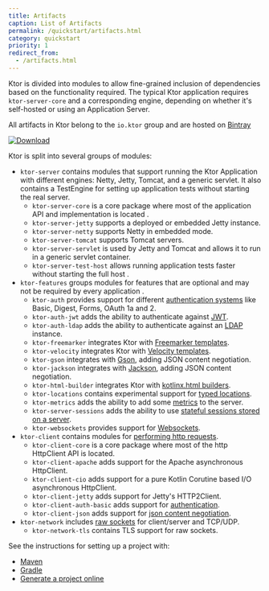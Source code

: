 ```yaml
---
title: Artifacts
caption: List of Artifacts  
permalink: /quickstart/artifacts.html
category: quickstart
priority: 1
redirect_from:
  - /artifacts.html
---
```


Ktor is divided into modules to allow fine-grained inclusion of dependencies based on the functionality required.
The typical Ktor application requires `ktor-server-core` and a corresponding engine, depending on whether it's self-hosted or using an Application Server. 

All artifacts in Ktor belong to the `io.ktor` group and are hosted on [Bintray](https://bintray.com/kotlin/ktor)

[![Download](https://api.bintray.com/packages/kotlin/ktor/ktor/images/download.svg?version={{site.ktor_version}})](https://bintray.com/kotlin/ktor/ktor/{{site.ktor_version}})
    
Ktor is split into several groups of modules:

* `ktor-server` contains modules that support running the Ktor Application with different engines: Netty, Jetty, Tomcat, and a generic servlet. It also contains a TestEngine for setting up application tests without starting the real server.
  * `ktor-server-core` is a core package where most of the application API and implementation is located .
  * `ktor-server-jetty` supports a deployed or embedded Jetty instance.
  * `ktor-server-netty` supports Netty in embedded mode.
  * `ktor-server-tomcat` supports Tomcat servers.
  * `ktor-server-servlet` is used by Jetty and Tomcat and allows it to run in a generic servlet container.
  * `ktor-server-test-host` allows running application tests faster without starting the full host .
* `ktor-features` groups modules for features that are optional and may not be required by every application .
  * `ktor-auth` provides support for different [authentication systems](/servers/features/authentication.html) like Basic, Digest, Forms, OAuth 1a and 2.
  * `ktor-auth-jwt` adds the ability to authenticate against [JWT](/servers/features/authentication/jwt.html).
  * `ktor-auth-ldap` adds the ability to authenticate against an [LDAP](/servers/features/authentication/ldap.html) instance.
  * `ktor-freemarker` integrates Ktor with [Freemarker templates](/servers/features/templates/freemarker.html).
  * `ktor-velocity` integrates Ktor with [Velocity templates](/servers/features/templates/velocity.html).
  * `ktor-gson` integrates with [Gson](/servers/features/content-negotiation/gson.html), adding JSON content negotiation.
  * `ktor-jackson` integrates with [Jackson](/servers/features/content-negotiation/jackson.html), adding JSON content negotiation.
  * `ktor-html-builder` integrates Ktor with [kotlinx.html builders](/servers/features/templates/html-dsl.html).
  * `ktor-locations` contains experimental support for [typed locations](/servers/features/locations.html).
  * `ktor-metrics` adds the ability to add some [metrics](/servers/features/metrics.html) to the server.
  * `ktor-server-sessions` adds the ability to use [stateful sessions stored on a server](/servers/features/sessions.html).
  * `ktor-websockets` provides support for [Websockets](/servers/features/websockets.html).
* `ktor-client` contains modules for [performing http requests](/clients/http-client.html).
  * `ktor-client-core` is a core package where most of the http HttpClient API is located.
  * `ktor-client-apache` adds support for the Apache asynchronous HttpClient.
  * `ktor-client-cio`  adds support for a pure Kotlin Corutine based I/O asynchronous HttpClient.
  * `ktor-client-jetty` adds support for Jetty's HTTP2Client.
  * `ktor-client-auth-basic` adds support for [authentication](/clients/http-client/features/basic-auth.html).
  * `ktor-client-json` adds support for [json content negotiation](/clients/http-client/features/json-feature.html).
* `ktor-network` includes [raw sockets](/servers/raw-sockets.html) for client/server and TCP/UDP.
  * `ktor-network-tls` contains TLS support for raw sockets.
 
See the instructions for setting up a project with:

* [Maven](/quickstart/quickstart/maven.html)
* [Gradle](/quickstart/quickstart/gradle.html)
* [Generate a project online](/quickstart/generator.html)

